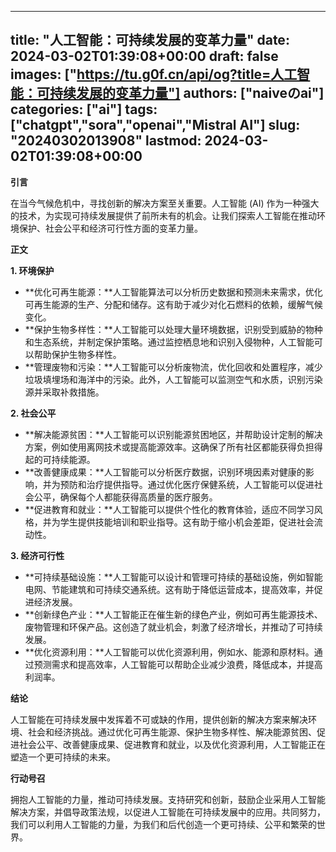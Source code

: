 
---
title: "人工智能：可持续发展的变革力量"
date: 2024-03-02T01:39:08+00:00
draft: false
images: ["https://tu.g0f.cn/api/og?title=人工智能：可持续发展的变革力量"]
authors: ["naiveのai"]
categories: ["ai"]
tags: ["chatgpt","sora","openai","Mistral AI"]
slug: "20240302013908"
lastmod: 2024-03-02T01:39:08+00:00
---
**引言**

在当今气候危机中，寻找创新的解决方案至关重要。人工智能 (AI) 作为一种强大的技术，为实现可持续发展提供了前所未有的机会。让我们探索人工智能在推动环境保护、社会公平和经济可行性方面的变革力量。

**正文**

**1. 环境保护**

* **优化可再生能源：**人工智能算法可以分析历史数据和预测未来需求，优化可再生能源的生产、分配和储存。这有助于减少对化石燃料的依赖，缓解气候变化。
* **保护生物多样性：**人工智能可以处理大量环境数据，识别受到威胁的物种和生态系统，并制定保护策略。通过监控栖息地和识别入侵物种，人工智能可以帮助保护生物多样性。
* **管理废物和污染：**人工智能可以分析废物流，优化回收和处置程序，减少垃圾填埋场和海洋中的污染。此外，人工智能可以监测空气和水质，识别污染源并采取补救措施。

**2. 社会公平**

* **解决能源贫困：**人工智能可以识别能源贫困地区，并帮助设计定制的解决方案，例如使用离网技术或提高能源效率。这确保了所有社区都能获得负担得起的可持续能源。
* **改善健康成果：**人工智能可以分析医疗数据，识别环境因素对健康的影响，并为预防和治疗提供指导。通过优化医疗保健系统，人工智能可以促进社会公平，确保每个人都能获得高质量的医疗服务。
* **促进教育和就业：**人工智能可以提供个性化的教育体验，适应不同学习风格，并为学生提供技能培训和职业指导。这有助于缩小机会差距，促进社会流动性。

**3. 经济可行性**

* **可持续基础设施：**人工智能可以设计和管理可持续的基础设施，例如智能电网、节能建筑和可持续交通系统。这有助于降低运营成本，提高效率，并促进经济发展。
* **创新绿色产业：**人工智能正在催生新的绿色产业，例如可再生能源技术、废物管理和环保产品。这创造了就业机会，刺激了经济增长，并推动了可持续发展。
* **优化资源利用：**人工智能可以优化资源利用，例如水、能源和原材料。通过预测需求和提高效率，人工智能可以帮助企业减少浪费，降低成本，并提高利润率。

**结论**

人工智能在可持续发展中发挥着不可或缺的作用，提供创新的解决方案来解决环境、社会和经济挑战。通过优化可再生能源、保护生物多样性、解决能源贫困、促进社会公平、改善健康成果、促进教育和就业，以及优化资源利用，人工智能正在塑造一个更可持续的未来。

**行动号召**

拥抱人工智能的力量，推动可持续发展。支持研究和创新，鼓励企业采用人工智能解决方案，并倡导政策法规，以促进人工智能在可持续发展中的应用。共同努力，我们可以利用人工智能的力量，为我们和后代创造一个更可持续、公平和繁荣的世界。